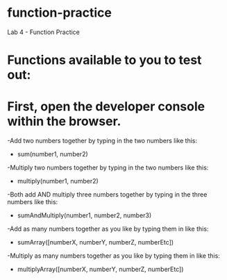 # function-practice
Lab 4 - Function Practice

# Functions available to you to test out:
# First, open the developer console within the browser.

-Add two numbers together by typing in the two numbers like this:  
- sum(number1, number2)  

-Multiply two numbers together by typing in the two numbers like this:  
- multiply(number1, number2)  

-Both add AND multiply three numbers together by typing in the three numbers like this:  
- sumAndMultiply(number1, number2, number3)  

-Add as many numbers together as you like by typing them in like this:  
- sumArray([numberX, numberY, numberZ, numberEtc])  

-Multiply as many numbers together as you like by typing them in like this:  
- multiplyArray([numberX, numberY, numberZ, numberEtc])
